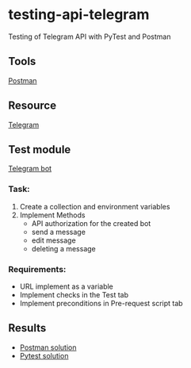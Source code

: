 # testing-api-telegram

Testing of Telegram API with PyTest and Postman

## Tools

[Postman](https://www.postman.com/)

## Resource

[Telegram](https://web.telegram.org/k/)

## Test module

[Telegram bot](https://t.me/BotFather)

### Task:

1. Create a collection and environment variables
2. Implement Methods
    * API authorization for the created bot
    * send a message
    * edit message
    * deleting a message

### Requirements:

* URL implement as a variable
* Implement checks in the Test tab
* Implement preconditions in Pre-request script tab

## Results

* [Postman solution](Postman_solution.md)
* [Pytest solution](Pytest_solution.md)

